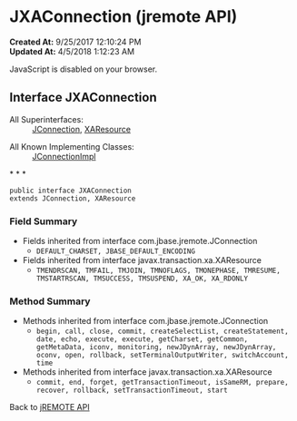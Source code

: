 # JXAConnection (jremote API)

**Created At:** 9/25/2017 12:10:24 PM  
**Updated At:** 4/5/2018 1:12:23 AM  

<noscript><div>JavaScript is disabled on your browser.</div></noscript><!-- ========= START OF TOP NAVBAR ======= -->
<!--   -->

## Interface JXAConnection

<dl><dt>All Superinterfaces:</dt><dd><a href="/39248-jremote/com_jbase_jremote_JConnection" title="interface in com.jbase.jremote">JConnection</a>, <a href="http://java.sun.com/j2se/1.5.0/docs/api/javax/transaction/xa/XAResource.html?is-external=true" title="class or interface in javax.transaction.xa">XAResource</a></dd></dl><dl><dt>All Known Implementing Classes:</dt><dd><a href="com_jbase_jremote_io_jconnectionimpl" title="class in com.jbase.jremote.io">JConnectionImpl</a></dd></dl>
* * *


```
public interface JXAConnection
extends JConnection, XAResource
```

<!--   -->

### Field Summary

- <!--   -->Fields inherited from interface com.jbase.jremote.JConnection
    - `DEFAULT_CHARSET, JBASE_DEFAULT_ENCODING`
- <!--   -->Fields inherited from interface javax.transaction.xa.XAResource
    - `TMENDRSCAN, TMFAIL, TMJOIN, TMNOFLAGS, TMONEPHASE, TMRESUME, TMSTARTRSCAN, TMSUCCESS, TMSUSPEND, XA_OK, XA_RDONLY`

<!-- ========== METHOD SUMMARY =========== -->
<!--   -->

### Method Summary

- <!--   -->Methods inherited from interface com.jbase.jremote.JConnection
    - `begin, call, close, commit, createSelectList, createStatement, date, echo, execute, execute, getCharset, getCommon, getMetaData, iconv, monitoring, newJDynArray, newJDynArray, oconv, open, rollback, setTerminalOutputWriter, switchAccount, time`
- <!--   -->Methods inherited from interface javax.transaction.xa.XAResource
    - `commit, end, forget, getTransactionTimeout, isSameRM, prepare, recover, rollback, setTransactionTimeout, start`




Back to [jREMOTE API](com_jbase_jremote_package-summary)
<!-- ========= END OF CLASS DATA ========= --><!-- ======= START OF BOTTOM NAVBAR ====== -->
<!--   -->
